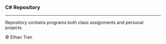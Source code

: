 ### C# Repository
<hr>
Repository contains programs both class assignments and personal projects

&copy; Ethan Tran
